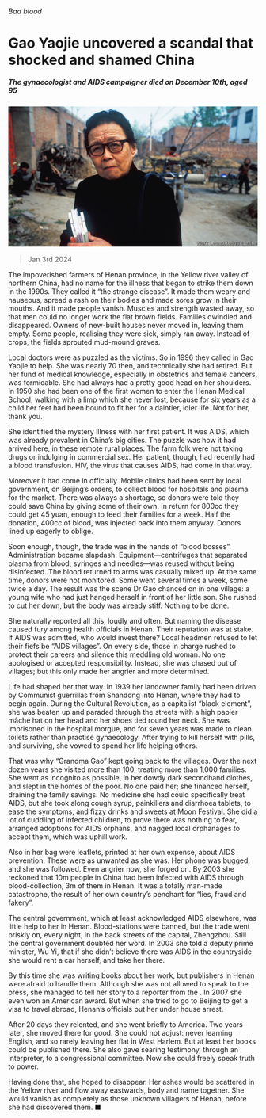 ###### Bad blood

# Gao Yaojie uncovered a scandal that shocked and shamed China 

##### The gynaecologist and AIDS campaigner died on December 10th, aged 95 

![image](images/20240106_OBP001.jpg) 

> Jan 3rd 2024 

The impoverished farmers of Henan province, in the Yellow river valley of northern China, had no name for the illness that began to strike them down in the 1990s. They called it “the strange disease”. It made them weary and nauseous, spread a rash on their bodies and made sores grow in their mouths. And it made people vanish. Muscles and strength wasted away, so that men could no longer work the flat brown fields. Families dwindled and disappeared. Owners of new-built houses never moved in, leaving them empty. Some people, realising they were sick, simply ran away. Instead of crops, the fields sprouted mud-mound graves.

Local doctors were as puzzled as the victims. So in 1996 they called in Gao Yaojie to help. She was nearly 70 then, and technically she had retired. But her fund of medical knowledge, especially in obstetrics and female cancers, was formidable. She had always had a pretty good head on her shoulders. In 1950 she had been one of the first women to enter the Henan Medical School, walking with a limp which she never lost, because for six years as a child her feet had been bound to fit her for a daintier, idler life. Not for her, thank you.

She identified the mystery illness with her first patient. It was AIDS, which was already prevalent in China’s big cities. The puzzle was how it had arrived here, in these remote rural places. The farm folk were not taking drugs or indulging in commercial sex. Her patient, though, had recently had a blood transfusion. HIV, the virus that causes AIDS, had come in that way.

Moreover it had come in officially. Mobile clinics had been sent by local government, on Beijing’s orders, to collect blood for hospitals and plasma for the market. There was always a shortage, so donors were told they could save China by giving some of their own. In return for 800cc they could get 45 yuan, enough to feed their families for a week. Half the donation, 400cc of blood, was injected back into them anyway. Donors lined up eagerly to oblige. 

Soon enough, though, the trade was in the hands of “blood bosses”. Administration became slapdash. Equipment—centrifuges that separated plasma from blood, syringes and needles—was reused without being disinfected. The blood returned to arms was casually mixed up. At the same time, donors were not monitored. Some went several times a week, some twice a day. The result was the scene Dr Gao chanced on in one village: a young wife who had just hanged herself in front of her little son. She rushed to cut her down, but the body was already stiff. Nothing to be done. 

She naturally reported all this, loudly and often. But naming the disease caused fury among health officials in Henan. Their reputation was at stake. If AIDS was admitted, who would invest there? Local headmen refused to let their fiefs be “AIDS villages”. On every side, those in charge rushed to protect their careers and silence this meddling old woman. No one apologised or accepted responsibility. Instead, she was chased out of villages; but this only made her angrier and more determined.

Life had shaped her that way. In 1939 her landowner family had been driven by Communist guerrillas from Shandong into Henan, where they had to begin again. During the Cultural Revolution, as a capitalist “black element”, she was beaten up and paraded through the streets with a high papier mâché hat on her head and her shoes tied round her neck. She was imprisoned in the hospital morgue, and for seven years was made to clean toilets rather than practise gynaecology. After trying to kill herself with pills, and surviving, she vowed to spend her life helping others. 

That was why “Grandma Gao” kept going back to the villages. Over the next dozen years she visited more than 100, treating more than 1,000 families. She went as incognito as possible, in her dowdy dark secondhand clothes, and slept in the homes of the poor. No one paid her; she financed herself, draining the family savings. No medicine she had could specifically treat AIDS, but she took along cough syrup, painkillers and diarrhoea tablets, to ease the symptoms, and fizzy drinks and sweets at Moon Festival. She did a lot of cuddling of infected children, to prove there was nothing to fear, arranged adoptions for AIDS orphans, and nagged local orphanages to accept them, which was uphill work. 

Also in her bag were leaflets, printed at her own expense, about AIDS prevention. These were as unwanted as she was. Her phone was bugged, and she was followed. Even angrier now, she forged on. By 2003 she reckoned that 10m people in China had been infected with AIDS through blood-collection, 3m of them in Henan. It was a totally man-made catastrophe, the result of her own country’s penchant for “lies, fraud and fakery”. 

The central government, which at least acknowledged AIDS elsewhere, was little help to her in Henan. Blood-stations were banned, but the trade went briskly on, every night, in the back streets of the capital, Zhengzhou. Still the central government doubted her word. In 2003 she told a deputy prime minister, Wu Yi, that if she didn’t believe there was AIDS in the countryside she would rent a car herself, and take her there. 

By this time she was writing books about her work, but publishers in Henan were afraid to handle them. Although she was not allowed to speak to the press, she managed to tell her story to a reporter from the . In 2007 she even won an American award. But when she tried to go to Beijing to get a visa to travel abroad, Henan’s officials put her under house arrest. 

After 20 days they relented, and she went briefly to America. Two years later, she moved there for good. She could not adjust: never learning English, and so rarely leaving her flat in West Harlem. But at least her books could be published there. She also gave searing testimony, through an interpreter, to a congressional committee. Now she could freely speak truth to power. 

Having done that, she hoped to disappear. Her ashes would be scattered in the Yellow river and flow away eastwards, body and name together. She would vanish as completely as those unknown villagers of Henan, before she had discovered them. ■


